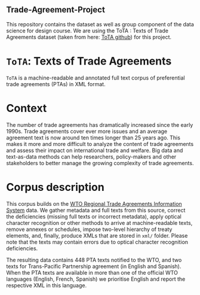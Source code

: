 ## Trade-Agreement-Project

This repository contains the dataset as well as group component of the data science for design course. We are using the ToTA : Texts of Trade Agreements dataset (taken from here: [ToTA github](https://github.com/mappingtreaties/tota)) for this project.

# `ToTA`: Texts of Trade Agreements
`ToTA` is a machine-readable and annotated full text corpus of preferential trade agreements (PTAs) in XML format.

# Context

The number of trade agreements has dramatically increased since the early 1990s. Trade agreements cover ever more issues and an average agreement text is now around ten times longer than 25 years ago. This makes it more and more difficult to analyze the content of trade agreements and assess their impact on international trade and welfare. Big data and text-as-data methods can help researchers, policy-makers and other stakeholders to better manage the growing complexity of trade agreements.

# Corpus description

This corpus builds on the [WTO Regional Trade Agreements Information System](http://rtais.wto.org) data. We gather metadata and full texts from this source, correct the deficiencies (missing full texts or incorrect metadata), apply optical character recognition or other methods to arrive at machine-readable texts, remove annexes or schedules, impose two-level hierarchy of treaty elements, and, finally, produce XMLs that are stored in `xml/` folder. Please note that the texts may contain errors due to optical character recognition deficiencies.

The resulting data contains 448 PTA texts notified to the WTO, and two texts for Trans-Pacific Partnership agreement (in English and Spanish). When the PTA texts are available in more than one of the official WTO languages (English, French, Spanish) we prioritise English and report the respective XML in this language.


